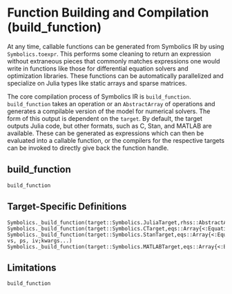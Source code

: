 # Function Building and Compilation (build_function)

At any time, callable functions can be generated from Symbolics IR by
using `Symbolics.toexpr`. This performs some cleaning to return an
expression without extraneous pieces that commonly matches expressions one
would write in functions like those for differential equation solvers and
optimization libraries. These functions can be automatically parallelized and
specialize on Julia types like static arrays and sparse matrices.

The core compilation process of Symbolics IR is `build_function`.
`build_function` takes an operation or an `AbstractArray` of operations and
generates a compilable version of the model for numerical solvers. The form of
this output is dependent on the `target`. By default, the target outputs
Julia code, but other formats, such as C, Stan, and MATLAB are available.
These can be generated as expressions which can then be evaluated into a callable
function, or the compilers for the respective targets can be invoked to directly
give back the function handle.

## build_function

```@docs
build_function
```

## Target-Specific Definitions

```@docs
Symbolics._build_function(target::Symbolics.JuliaTarget,rhss::AbstractArray,args...;kwargs...)
Symbolics._build_function(target::Symbolics.CTarget,eqs::Array{<:Equation},args...;kwargs...)
Symbolics._build_function(target::Symbolics.StanTarget,eqs::Array{<:Equation}, vs, ps, iv;kwargs...)
Symbolics._build_function(target::Symbolics.MATLABTarget,eqs::Array{<:Equation},args...;kwargs...)
```

## Limitations

`build_function` 
